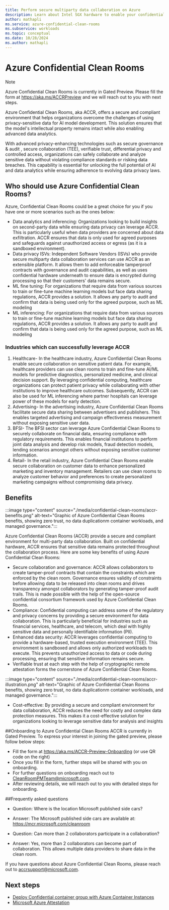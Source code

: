 ```yaml
---
title: Perform secure multiparty data collaboration on Azure
description: Learn about Intel SGX hardware to enable your confidential computing workloads.
author: mathapli
ms.service: azure-confidential-clean-rooms
ms.subservice: workloads
ms.topic: conceptual
ms.date: 10/28/2024
ms.author: mathapli
---
```


# Azure Confidential Clean Rooms

> [!NOTE]
> Azure Confidential Clean Rooms is currently in Gated Preview. Please fill the form at https://aka.ms/ACCRPreview and we will reach out to you with next steps.

Azure Confidential Clean Rooms, aka ACCR, offers a secure and compliant environment that helps organizations overcome the challenges of using privacy-sensitive data for AI model development. This solution ensures that the model's intellectual property remains intact while also enabling advanced data analytics.

With advanced privacy-enhancing technologies such as secure governance & audit , secure collaboration (TEE), verifiable trust, differential privacy and controlled access, organizations can safely collaborate and analyze sensitive data without violating compliance standards or risking data breaches. This capability is essential for unlocking the full potential of AI and data analytics while ensuring adherence to evolving data privacy laws.

## Who should use Azure Confidential Clean Rooms?
Azure, Confidential Clean Rooms could be a great choice for you if you have one or more scenarios such as the ones below: 

- Data analytics and inferencing: Organizations looking to build insights on second-party data while ensuring data privacy can leverage ACCR. This is particularly useful when data providers are concerned about data exfiltration. ACCR ensures that data is only used for agreed purposes and safeguards against unauthorized access or egress (as it is a sandboxed environment). 
- Data privacy ISVs: Independent Software Vendors (ISVs) who provide secure multiparty data collaboration services can use ACCR as an extensible platform. It allows them to add enforceable tamperproof contracts with governance and audit capabilities, as well as uses confidential hardware underneath to ensure data is encrypted during processing so that their customers' data remains secure.
- ML fine tuning: For organizations that require data from various sources to train or fine-tune machine learning models but face data sharing regulations, ACCR provides a solution. It allows any party to audit and confirm that data is being used only for the agreed purpose, such as ML modeling
- ML inferencing: For organizations that require data from various sources to train or fine-tune machine learning models but face data sharing regulations, ACCR provides a solution. It allows any party to audit and confirm that data is being used only for the agreed purpose, such as ML modeling

### Industries which can successfully leverage ACCR
1. Healthcare- In the healthcare industry, Azure Confidential Clean Rooms enable secure collaboration on sensitive patient data. For example, healthcare providers can use clean rooms to train and fine-tune AI/ML models for predictive diagnostics, personalized medicine, and clinical decision support. By leveraging confidential computing, healthcare organizations can protect patient privacy while collaborating with other institutions to improve healthcare outcomes.
Subsequently, ACCR can also be used for ML inferencing where partner hospitals can leverage power of these models for early detection.
2. Advertising- In the advertising industry, Azure Confidential Clean Rooms facilitate secure data sharing between advertisers and publishers. This enables targeted advertising and campaign effectiveness measurement without exposing sensitive user data.
3. BFSI- The BFSI sector can leverage Azure Confidential Clean Rooms to securely collaborate on financial data, ensuring compliance with regulatory requirements. This enables financial institutions to perform joint data analysis and develop risk models, fraud detection models, lending scenarios amongst others without exposing sensitive customer information.
4. Retail- In the retail industry, Azure Confidential Clean Rooms enable secure collaboration on customer data to enhance personalized marketing and inventory management. Retailers can use clean rooms to analyze customer behavior and preferences to create personalized marketing campaigns without compromising data privacy.

## Benefits

:::image type="content" source="./media/confidential-clean-rooms/accr-benefits.png" alt-text="Graphic of Azure Confidential Clean Rooms benefits, showing zero trust, no data duplicationm container workloads, and managed governance.":::

Azure Confidential Clean Rooms (ACCR) provide a secure and compliant environment for multi-party data collaboration. Built on confidential hardware, ACCR ensures that sensitive data remains protected throughout the collaboration process. Here are some key benefits of using Azure Confidential Clean Rooms:

- Secure collaboration and governance:
ACCR allows collaborators to create tamper-proof contracts that contain the constraints which are enforced by the clean room. Governance ensures validity of constraints before allowing data to be released into clean rooms and drives transparency amongst collaborators by generating tamper-proof audit trails. This is made possible with the help of the open-source confidential consortium framework used by Azure Confidential Clean Rooms.
- Compliance:
Confidential computing can address some of the regulatory and privacy concerns by providing a secure environment for data collaboration. This is particularly beneficial for industries such as financial services, healthcare, and telecom, which deal with highly sensitive data and personally identifiable information (PII).
- Enhanced data security:
ACCR leverages confidential computing to provide a hardware-based, trusted execution environment (TEE). This environment is sandboxed and allows only authorized workloads to execute. This prevents unauthorized access to data or code during processing, ensuring that sensitive information remains secure.
- Verifiable trust at each step with the help of cryptographic remote attestation forms the cornerstone of Azure Confidential Clean Rooms.

:::image type="content" source="./media/confidential-clean-rooms/accr-illustration.png" alt-text="Graphic of Azure Confidential Clean Rooms benefits, showing zero trust, no data duplicationm container workloads, and managed governance.":::

- Cost-effective: 
By providing a secure and compliant environment for data collaboration, ACCR reduces the need for costly and complex data protection measures. This makes it a cost-effective solution for organizations looking to leverage sensitive data for analysis and insights


##Onboarding to Azure Confidential Clean Rooms
ACCR is currently in Gated Preview. To express your interest in joining the gated preview, please follow below steps:
- Fill the form at https://aka.ms/ACCR-Preview-Onboarding (or use QR code on the right)
- Once you fill in the form, further steps will be shared with you on onboarding. 
- For further questions on onboarding reach out to  CleanRoomPMTeam@microsoft.com.
- After reviewing details, we will reach out to you with detailed steps for onboarding.

##Frequently asked questions

- Question: Where is the location Microsoft published side cars?
- Answer: The Microsoft published side cars are available at: https://mcr.microsoft.com/cleanroom 

- Question: Can more than 2 collaborators participate in a collaboration?
- Answer: Yes, more than 2 collaborators can become part of collaboration. This allows multiple data providers to share data in the clean room.

If you have questions about Azure Confidential Clean Rooms, please reach out to <accrsupport@microsoft.com>.

## Next steps

- [Deploy Confidential container group with Azure Container Instances](/azure/container-instances/container-instances-tutorial-deploy-confidential-containers-cce-arm)
- [Microsoft Azure Attestation](/azure/attestation/overview)
